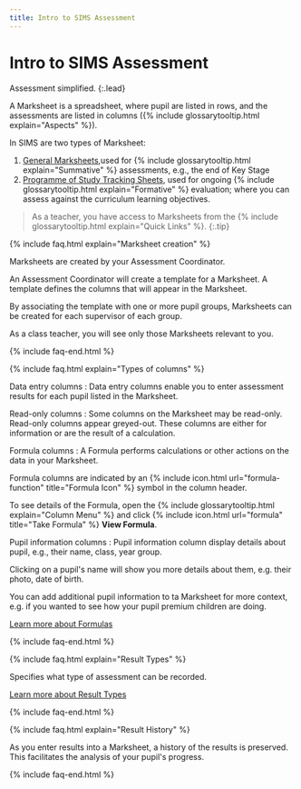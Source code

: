 ```yaml
---
title: Intro to SIMS Assessment
---
```


# Intro to SIMS Assessment

Assessment simplified.
{:.lead}

A Marksheet is a spreadsheet, where pupil are listed in rows, and the assessments are listed in columns ({% include glossarytooltip.html explain="Aspects" %}).

In SIMS are two types of Marksheet:

1. [General Marksheets](ms-ass),used for {% include glossarytooltip.html explain="Summative" %} assessments, e.g., the end of Key Stage
1. [Programme of Study Tracking Sheets](ms-pos), used for ongoing {% include glossarytooltip.html explain="Formative" %} evaluation; where you can assess against the curriculum learning objectives.

> As a teacher, you have access to Marksheets from the {% include glossarytooltip.html explain="Quick Links" %}.
{:.tip}

{% include faq.html explain="Marksheet creation" %}

Marksheets are created by your Assessment Coordinator.

An Assessment Coordinator will create a template for a Marksheet. A template defines the columns that will appear in the Marksheet.

By associating the template with one or more pupil groups, Marksheets can be created for each supervisor of each group.

As a class teacher, you will see only those Marksheets relevant to you.

{% include faq-end.html  %}

{% include faq.html explain="Types of columns" %}

Data entry columns
: Data entry columns enable you to enter assessment results for each pupil listed in the Marksheet.

Read-only columns
: Some columns on the Marksheet may be read-only. Read-only columns appear greyed-out. These columns are either for information or are the result of a calculation.

Formula columns
: A Formula performs calculations or other actions on the data in your Marksheet. 

Formula columns are indicated by an {% include icon.html url="formula-function" title="Formula Icon" %} symbol in the column header.

To see details of the Formula, open the {% include glossarytooltip.html explain="Column Menu" %} and click {% include icon.html url="formula" title="Take Formula" %} **View Formula**.

Pupil information columns
: Pupil information column display details about pupil, e.g., their name, class, year group.

Clicking on a pupil's name will show you more details about them, e.g. their photo, date of birth.

You can add additional pupil information to ta Marksheet for more context, e.g. if you wanted to see how your pupil premium children are doing.

[Learn more about Formulas](formulas-intro)

{% include faq-end.html  %}

{% include faq.html explain="Result Types" %}

Specifies what type of assessment can be recorded.

[Learn more about Result Types](result-types)

{% include faq-end.html  %}

{% include faq.html explain="Result History" %}

As you enter results into a Marksheet, a history of the results is preserved. This facilitates the analysis of your pupil's progress.

{% include faq-end.html  %}